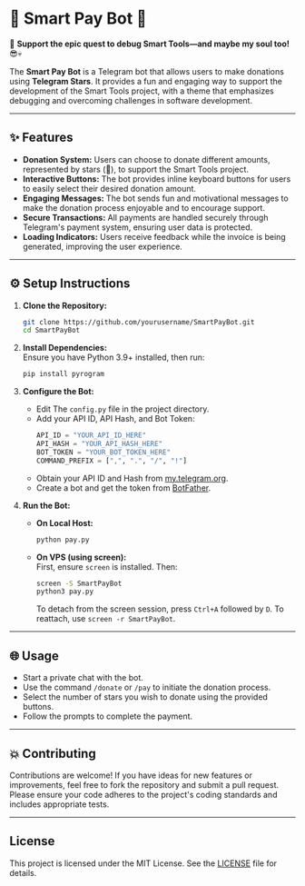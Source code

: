 # 🌟 Smart Pay Bot 🌟

🚀 **Support the epic quest to debug Smart Tools—and maybe my soul too!** 😎💀

The **Smart Pay Bot** is a Telegram bot that allows users to make donations using **Telegram Stars**. It provides a fun and engaging way to support the development of the Smart Tools project, with a theme that emphasizes debugging and overcoming challenges in software development.

---

## ✨ Features

- **Donation System:** Users can choose to donate different amounts, represented by stars (🌟), to support the Smart Tools project.  
- **Interactive Buttons:** The bot provides inline keyboard buttons for users to easily select their desired donation amount.  
- **Engaging Messages:** The bot sends fun and motivational messages to make the donation process enjoyable and to encourage support.  
- **Secure Transactions:** All payments are handled securely through Telegram's payment system, ensuring user data is protected.  
- **Loading Indicators:** Users receive feedback while the invoice is being generated, improving the user experience.  

---

## ⚙️ Setup Instructions

1. **Clone the Repository:**  
   ```bash
   git clone https://github.com/yourusername/SmartPayBot.git
   cd SmartPayBot
   ```

2. **Install Dependencies:**  
   Ensure you have Python 3.9+ installed, then run:  
   ```bash
   pip install pyrogram
   ```

3. **Configure the Bot:**  
   - Edit The `config.py` file in the project directory.  
   - Add your API ID, API Hash, and Bot Token:  
     ```python
     API_ID = "YOUR_API_ID_HERE"
     API_HASH = "YOUR_API_HASH_HERE"
     BOT_TOKEN = "YOUR_BOT_TOKEN_HERE"
     COMMAND_PREFIX = [",", ".", "/", "!"]
     ```  
   - Obtain your API ID and Hash from [my.telegram.org](https://my.telegram.org).  
   - Create a bot and get the token from [BotFather](https://t.me/BotFather).  

4. **Run the Bot:**  
   - **On Local Host:**  
     ```bash
     python pay.py
     ```  
   - **On VPS (using screen):**  
     First, ensure `screen` is installed. Then:  
     ```bash
     screen -S SmartPayBot
     python3 pay.py
     ```  
     To detach from the screen session, press `Ctrl+A` followed by `D`. To reattach, use `screen -r SmartPayBot`.

---

## 🌐 Usage

- Start a private chat with the bot.  
- Use the command `/donate` or `/pay` to initiate the donation process.  
- Select the number of stars you wish to donate using the provided buttons.  
- Follow the prompts to complete the payment.  

---

## 💥 Contributing

Contributions are welcome! If you have ideas for new features or improvements, feel free to fork the repository and submit a pull request. Please ensure your code adheres to the project's coding standards and includes appropriate tests.

---

## License

This project is licensed under the MIT License. See the [LICENSE](LICENSE) file for details.

